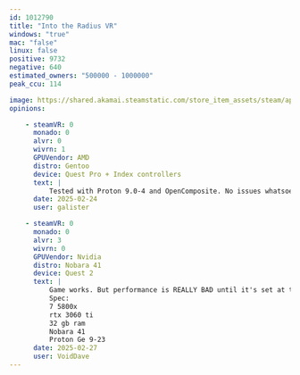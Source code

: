 ```yaml
---
id: 1012790
title: "Into the Radius VR"
windows: "true"
mac: "false"
linux: false
positive: 9732
negative: 640
estimated_owners: "500000 - 1000000"
peak_ccu: 114

image: https://shared.akamai.steamstatic.com/store_item_assets/steam/apps/1012790/header.jpg?t=1730487332
opinions:

    - steamVR: 0
      monado: 0
      alvr: 0
      wivrn: 1
      GPUVendor: AMD
      distro: Gentoo
      device: Quest Pro + Index controllers
      text: |
          Tested with Proton 9.0-4 and OpenComposite. No issues whatsoever.
      date: 2025-02-24
      user: galister

    - steamVR: 0
      monado: 0
      alvr: 3
      wivrn: 0
      GPUVendor: Nvidia
      distro: Nobara 41
      device: Quest 2
      text: |
          Game works. But performance is REALLY BAD until it's set at the lowest possible. Then it's playable with random frame drops.
          Spec:
          7 5800x
          rtx 3060 ti
          32 gb ram
          Nobara 41
          Proton Ge 9-23
      date: 2025-02-27
      user: VoidDave
---
```

